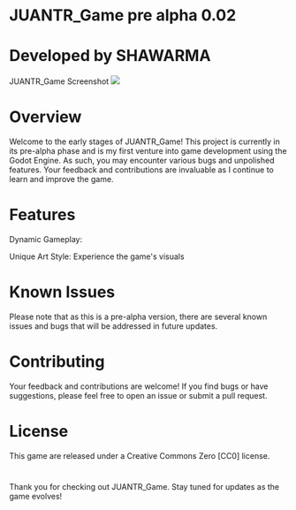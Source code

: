 # JUANTR_Game pre alpha 0.02
Developed by SHAWARMA
===============================================
JUANTR_Game Screenshot
![](https://i.imgur.com/D0Fm5Xr.png)

# Overview
Welcome to the early stages of JUANTR_Game! This project is currently in its pre-alpha phase and is my first venture into game development using the Godot Engine. As such, you may encounter various bugs and unpolished features. Your feedback and contributions are invaluable as I continue to learn and improve the game.

# Features
Dynamic Gameplay: 

Unique Art Style: Experience the game's visuals 

# Known Issues
Please note that as this is a pre-alpha version, there are several known issues and bugs that will be addressed in future updates.

# Contributing
Your feedback and contributions are welcome! If you find bugs or have suggestions, please feel free to open an issue or submit a pull request.

# License
This game are released under a Creative Commons Zero [CC0] license.
#
Thank you for checking out JUANTR_Game. Stay tuned for updates as the game evolves!

